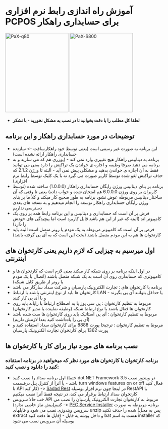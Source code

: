 # آموزش راه اندازی رابط نرم افزاری PCPOS برای حسابداری راهکار
<p>
<img src="https://user-images.githubusercontent.com/40993115/190509697-c185e51a-cf4e-4bef-b22b-1f8a552cd138.PNG" alt="PaX-q80" width="200" height="250" />
<img src="https://user-images.githubusercontent.com/40993115/190509710-d35b8629-b257-4159-aab5-7ccf32709b11.gif" alt="PaX-S800" width="200" height="250" />
</p>

- **لطفا کل مطلب را با دقت بخوانید تا در نصب به مشکل نخورید - با تشکر**

## توضیحات در مورد حسابداری راهکار و این برنامه
- این برنامه به صورت غیر رسمی است (یعنی توسط خود راهکارسافت -> سازنده حسابداری راهکار ارائه نشده است)
- برنامه به دیتابیس راهکار هیچ تغییری وارد نمی کند - (یوزری هم که می سازید و به برنامه می دهید صرفا وظیفه و اجازه ی خواندن یک تراکنش را دارد یعنی می توانید فقط به آن اجازه ی خواندن بدهید و مشکلی پیش نمی آید - البته تا ورژن 2.1.2 که حذف تراکنش لغو شده توسط کاربر صورت می گیرد نه با یک کلیک توسط رابط نرم افزاری)
- برنامه بر بنای دیتابیس ورژن رایگان حسابداری راهکار (1.0.0.0) ساخته شده (توسط کاربران بر روی ورژن 6.0.0.0 هم امتحان شده و جواب داده) یعنی تا وقتی که آن ساختار دیتابیس مربوطه عوض نشود برنامه به طور صحیح کار میکند و کلا ما بر بنای ورژن رایگان حسابداری راهکار توسعه را انجام میدهیم و به نسخه های بعدی دسترسی نداریم
- فرض بر آن است که حسابداری و دیتابیس و این برنامه رابط همه بر روی یک کامپیوتر اند (البته که غیر از این هم باشد قابل کاربرد است اما پیچیدگی های خودش را دارد)
- فرض بر آن است که کامپیوتر مربوطه به یک مودم یا روتر متصل است البته باید کارتخوان ها هم به این مودم متصل باشند (بحث این است که یه آی پی گرفته باشد)
## اول میرسیم به چیزایی که لازم داریم یعنی کارتخوان های اینترنتی 
- در اول اینکه برنامه بر روی شبکه کار میکند یعنی لازم است که کارتخوان ها و کامپیوتری که حسابداری روی آن است به یک شبکه متصل باشند (اتصال با یک مودم یا روتر از طریق کابل شبکه)
- برنامه با کارتخوان های : تجارت الکترونیک پارسیان و شرکت سداد سازگار می باشد
- کارتخوان ها باید از نوع اینترنتی باشند با ارتباط LAN - یا حداقل بتوانند آی پی بگیرند و با آی پی کار کنند
- مربوط به تنظیم کارتخوان : پی سی پوز یا به اصطلاح ارتباط با رایانه باید روی کارتخوان ها فعال باشند با نوع ارتباط شبکه (وظیفه نماینده یا مدیر کارتخوان)
- مربوط به تنظیم کارتخوان : آی پی استاتیک باید روی کارتخوان ها ست شده باشد (آی پی را یادداشت کنید بعدا لازمش داریم)
- مربوط به تنظیم کارتخوان : ترجیحا پورت 8888 برای کارتخوان سداد استفاده کنید و پورت 1362 برای کارتخوان تجارت الکترونیک پارسیان
## نصب برنامه های مورد نیاز برای کار با کارتخوان ها
### برنامه کارتخوان یا کارتخوان های مورد نظر که میخواهید در برنامه استفاده کنید را دانلود و نصب کنید:
- اول برنامه سداد را نصب کنید (حتما dot NET Framework 3.5 در ویندوز نصب باشد - یا آنرا از کنترل پنل درقسمت turn windows features on or off فعال کنید تا API کار کند) -> [Sadad Rest](https://drive.google.com/file/d/1jxvKtlQ1WPAsSeMGyPDHTnTAW6Kfu9RH/view?usp=sharing) در اینجا چون نرم افزار بوسیله RestAPI با کارتخوان سداد ارتباط برقرار می کند، در نتیجه فقط آنرا نصب میکنیم
- خب حالا سرویس API مربوط به کارتخوان تجارت الکترونیک پارسیان را نصب می کنیم(پیش نیاز خاصی ندارد) -> [PEC Service Installer](https://dl.pejvakupdates.ir/update/downloads/prince/cardReaders/parsian/install/Pec-PCPOS-WindowsService-Installer.rar) برنامه مربوطه به صورت سرویس ویندوزی نصب می شود و فایلهای unzip شده را حذف نکنید (پس به محل extract فایل ها دقت کنید) - و داخل پوشه یه فایل bat هست به اسم installer که بوسیله آن سرویس نصب می شود
